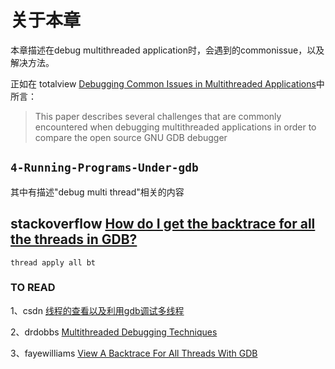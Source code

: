 # 关于本章

本章描述在debug multithreaded application时，会遇到的commonissue，以及解决方法。

正如在 totalview [Debugging Common Issues in Multithreaded Applications](https://totalview.io/sites/totalview/files/pdfs/white-paper-totalview-debugging-multithreaded-apps.pdf)中所言：

> This paper describes several challenges that are commonly encountered when debugging multithreaded applications in order to compare the open source GNU GDB debugger



## `4-Running-Programs-Under-gdb`

其中有描述"debug multi thread"相关的内容

## stackoverflow [How do I get the backtrace for all the threads in GDB?](https://stackoverflow.com/questions/18391808/how-do-i-get-the-backtrace-for-all-the-threads-in-gdb)

```shell
thread apply all bt
```



### TO READ

1、csdn [线程的查看以及利用gdb调试多线程](https://blog.csdn.net/zhangye3017/article/details/80382496)

2、drdobbs [Multithreaded Debugging Techniques](https://www.drdobbs.com/cpp/multithreaded-debugging-techniques/199200938?pgno=6)

3、fayewilliams [View A Backtrace For All Threads With GDB](https://www.fayewilliams.com/2015/05/05/view-a-backtrace-for-all-threads-with-gdb/)